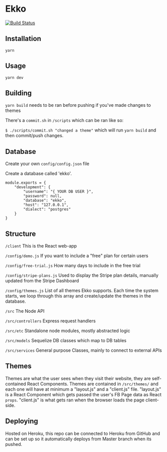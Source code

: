 # Ekko

[![Build Status](https://travis-ci.org/Ekko-site/ekko.svg?branch=master)](https://travis-ci.org/Ekko-site/ekko)

## Installation

`yarn`

## Usage

`yarn dev`


## Building

`yarn build` needs to be ran before pushing if you've made changes to themes

There's a `commit.sh` in `/scripts` which can be ran like so:

`$ ./scripts/commit.sh "changed a theme"` which will run `yarn build` and then commit/push changes.


## Database

Create your own `config/config.json` file

Create a database called 'ekko'.

```
module.exports = {
    "development": {
        "username": "{ YOUR DB USER }",
        "password": null,
        "database": "ekko",
        "host": "127.0.0.1",
        "dialect": "postgres"
    }
}
```


## Structure

`/client`
This is the React web-app

`/config/demo.js`
If you want to include a "free" plan for certain users

`/config/free-trial.js`
How many days to include in the free trial

`/config/stripe-plans.js`
Used to display the Stripe plan details, manually updated from the Stripe Dashboard

`/config/themes.js`
List of all themes Ekko supports. Each time the system starts, we loop through this array and create/update the themes in the database.

`/src`
The Node API

`/src/controllers`
Express request handlers

`/src/etc`
Standalone node modules, mostly abstracted logic

`/src/models`
Sequelize DB classes which map to DB tables

`/src/services`
General purpose Classes, mainly to connect to external APIs


## Themes

Themes are what the user sees when they visit their website, they are self-contained React Components. Themes are contained in `/src/themes/` and each one will have at minimum a "layout.js" and a "client.js" file. "layout.js" is a React Component which gets passed the user's FB Page data as React `props`. "client.js" is what gets ran when the browser loads the page client-side.

## Deploying

Hosted on Heroku, this repo can be connected to Heroku from GitHub and can be set up so it automatically deploys from Master branch when its pushed.
